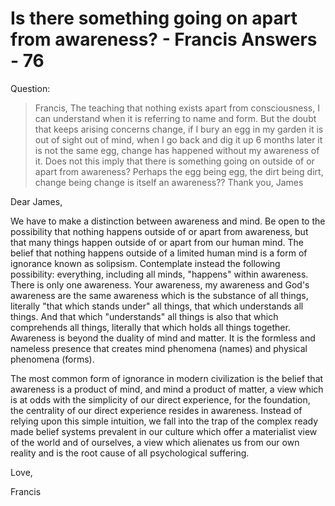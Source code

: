 # Is there something going on apart from awareness? - Francis Answers - 76

Question:

>Francis, The teaching that nothing exists apart from consciousness, I can understand when it is referring to name and form. But the doubt that keeps arising concerns change, if I bury an egg in my garden it is out of sight out of mind, when I go back and dig it up 6 months later it is not the same egg, change has happened without my awareness of it. Does not this imply that there is something going on outside of or apart from awareness? Perhaps the egg being egg, the dirt being dirt, change being change is itself an awareness?? Thank you, James

Dear James,

We have to make a distinction between awareness and mind. Be open to the possibility that nothing happens outside of or apart from awareness, but that many things happen outside of or apart from our human mind. The belief that nothing happens outside of a limited human mind is a form of ignorance known as solipsism. Contemplate instead the following possibility: everything, including all minds, "happens" within awareness. There is only one awareness. Your awareness, my awareness and God's awareness are the same awareness which is the substance of all things, literally "that which stands under" all things, that which understands all things. And that which "understands" all things is also that which comprehends all things, literally that which holds all things together. Awareness is beyond the duality of mind and matter. It is the formless and nameless presence that creates mind phenomena (names) and physical phenomena (forms).

The most common form of ignorance in modern civilization is the belief that awareness is a product of mind, and mind a product of matter, a view which is at odds with the simplicity of our direct experience, for the foundation, the centrality of our direct experience resides in awareness. Instead of relying upon this simple intuition, we fall into the trap of the complex ready made belief systems prevalent in our culture which offer a materialist view of the world and of ourselves, a view which alienates us from our own reality and is the root cause of all psychological suffering.

Love,

Francis

